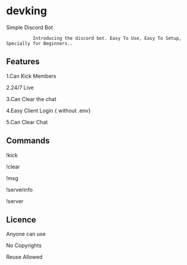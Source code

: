 # devking
Simple Discord Bot

              Introducing the discord bot. Easy To Use, Easy To Setup, Specially for Beginners..
              
Features
--------

1.Can Kick Members 

2.24/7 Live

3.Can Clear the chat

4.Easy Client Login { without .env}

5.Can Clear Chat 

Commands
--------
!kick

!clear

!msg

!serverinfo

!server

Licence
------
Anyone can use

No Copyrights

Reuse Allowed


